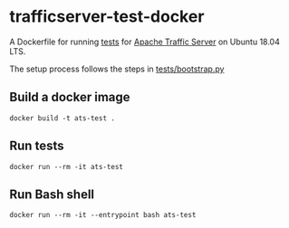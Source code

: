trafficserver-test-docker
=========================

A Dockerfile for running [tests](https://github.com/apache/trafficserver/tree/master/tests) for [Apache Traffic Server](https://github.com/apache/trafficserver/) on Ubuntu 18.04 LTS.

The setup process follows the steps in [tests/bootstrap.py](https://github.com/apache/trafficserver/blob/master/tests/bootstrap.py)

## Build a docker image

```
docker build -t ats-test .
```

## Run tests

```
docker run --rm -it ats-test
```

## Run Bash shell

```
docker run --rm -it --entrypoint bash ats-test
```
